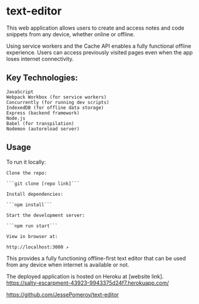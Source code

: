 # text-editor
This web application allows users to create and access notes and code snippets from any device, whether online or offline.

Using service workers and the Cache API enables a fully functional offline experience. Users can access previously visited pages even when the app loses internet connectivity.

## Key Technologies:

    JavaScript
    Webpack Workbox (for service workers)
    Concurrently (for running dev scripts)
    IndexedDB (for offline data storage)
    Express (backend framework)
    Node.js
    Babel (for transpilation)
    Nodemon (autoreload server)

## Usage

To run it locally:

    Clone the repo:

    ```git clone [repo link]```

    Install dependencies:

    ```npm install```

    Start the development server:

    ```npm run start```

    View in browser at:

    http://localhost:3000 ↗

This provides a fully functioning offline-first text editor that can be used from any device when internet is available or not.

The deployed application is hosted on Heroku at [website link].
https://salty-escarpment-43923-9943375d24f7.herokuapp.com/

https://github.com/JessePomeroy/text-editor